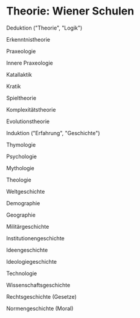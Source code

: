 # Theorie: Wiener Schulen

Deduktion ("Theorie", "Logik")

Erkenntnistheorie

Praxeologie

Innere Praxeologie

Katallaktik

Kratik

Spieltheorie

Komplexitätstheorie

Evolutionstheorie

Induktion ("Erfahrung", "Geschichte")

Thymologie

Psychologie

Mythologie

Theologie

Weltgeschichte

Demographie

Geographie

Militärgeschichte

Institutionengeschichte

Ideengeschichte

Ideologiegeschichte

Technologie

Wissenschaftsgeschichte

Rechtsgeschichte (Gesetze)

Normengeschichte (Moral)